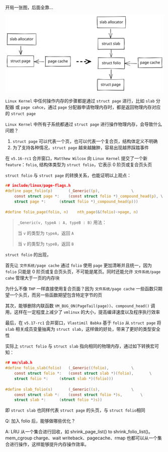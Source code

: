 开局一张图，后面全靠...

![folio outline](picture/folio.excalidraw.svg)

`Linux Kernel` 中任何操作内存的步骤都是通过 `struct page` 进行，比如 `slab` 分配器 或 `page cahce`，通过 `page` 分配器申请物理内存时，都是返回物理内存对应的 `struct page`

`Linux Kernel` 中所有子系统都通过 `struct page` 进行操作物理内存，会导致什么问题？

1. `struct page` 可以代表一个页，也可以代表一个复合页，结构体定义不明确
2. 为了支持各种情况，`struct page` 越来越臃肿，容易出现越界踩踏事件

在 `v5.16-rc1` 合并窗口，`Matthew Wilcox` 向 `Linux Kernel` 提交了一个新 `feature`：`folio`, 结构体类型为 `struct folio`，它表示 0 阶页或复合页头页

`struct folio` 与 `struct page` 的转换关系，也能证明以上观点：

```c
## include/linux/page-flags.h
#define page_folio(p)		(_Generic((p),				\
	const struct page *:	(const struct folio *)_compound_head(p), \
	struct page *:		(struct folio *)_compound_head(p)))

#define folio_page(folio, n)	nth_page(&(folio)->page, n)
```

> `_Generic(v, typeA : A, typeB : B)` 用法：
>
> 当 `v` 的类型为 `typeA`，返回 `A`
>
> 当 `v` 的类型为 `typeB`，返回 `B`

`struct folio` 的出现，

首先让 `文件系统/page cache` 通过 `folio` 使用 `page` 更加清晰并且统一，因为 `folio` 只能是 0 阶页或复合页头页，不可能是尾页。同时还能允许 `文件系统/page cahe` 管理大于一页的内存块

为什么不像 `THP` 一样直接使用复合页面？因为 `文件系统/page cache` 一些函数只期望一个头页，而另一些函数期望包含特定字节的页

其次，能够删除内联函数 `VM_BUG_ON(PageTail(page))`、`compound_head()` 调用，这样在一定程度上减少了 `vmlinux` 的大小，提高编译速度以及程序执行效率

最后，在 `v5.17-rc1` 合并窗口，`Vlastimil Babka` 基于 `folio` 从 `struct page` 将 `slab` 相关成员变量抽离为 `struct slab`，这样做的好处，带来了更好的类型安全性

实际上 `struct folio` 与 `struct slab` 指向相同的物理内存，通过如下转换宏可知：

```c
## mm/slab.h
#define folio_slab(folio)	(_Generic((folio),			\
	const struct folio *:	(const struct slab *)(folio),		\
	struct folio *:		(struct slab *)(folio)))

#define slab_folio(s)		(_Generic((s),				\
	const struct slab *:	(const struct folio *)s,		\
	struct slab *:		(struct folio *)s))
```

即 `struct slab` 也同样代表 `struct page` 的头页，与 `struct folio`相同


Q: 加入 folio 后，能够做哪些优化？

A: LRU 从一个集合进行回收，如 shrink_page_list() to shrink_folio_list()。
mem_cgroup charge、wait writeback、pagecache、rmap 也都可以从一个集合进行操作，这样能够提升内存操作效率。
